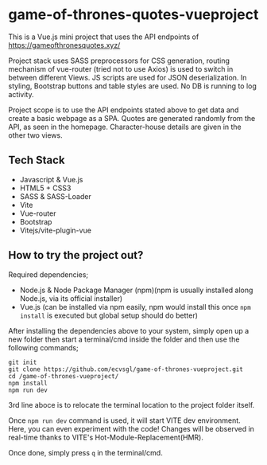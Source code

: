 # game-of-thrones-quotes-vueproject

This is a Vue.js mini project that uses the API endpoints of https://gameofthronesquotes.xyz/

Project stack uses SASS preprocessors for CSS generation, routing mechanism of vue-router (tried
not to use Axios) is used to switch in between different Views. JS scripts are used for JSON 
deserialization. In styling, Bootstrap buttons and table styles are used. No DB is running to log 
activity.

Project scope is to use the API endpoints stated above to get data and create a basic webpage as 
a SPA. Quotes are generated randomly from the API, as seen in the homepage. Character-house details
are given in the other two views.

## Tech Stack

* Javascript & Vue.js 
* HTML5 + CSS3
* SASS & SASS-Loader
* Vite
* Vue-router
* Bootstrap
* Vitejs/vite-plugin-vue

## How to try the project out?

Required dependencies;

- Node.js & Node Package Manager (npm)(npm is usually installed along Node.js, via its official installer)
- Vue.js (can be installed via npm easily, npm would install this once `npm install` is executed but global setup should do better)

After installing the dependencies above to your system, simply open up a new folder then start a 
terminal/cmd inside the folder and then use the following commands;

```
git init
git clone https://github.com/ecvsgl/game-of-thrones-vueproject.git
cd /game-of-thrones-vueproject/
npm install
npm run dev
```
3rd line aboce is to relocate the terminal location to the project folder itself.

Once `npm run dev` command is used, it will start VITE dev environment. Here, you can even 
experiment with the code! Changes will be observed in real-time thanks to VITE's Hot-Module-Replacement(HMR).

Once done, simply press `q` in the terminal/cmd.

